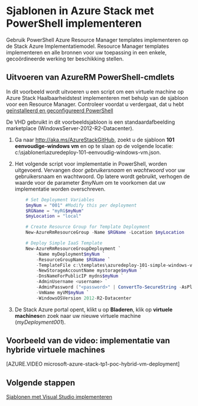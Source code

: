 <properties
    pageTitle="Sjablonen met PowerShell in Azure stapel implementeren | Microsoft Azure"
    description="Informatie over het implementeren van een virtuele machine met behulp van een sjabloon Resource Manager en PowerShell."
    services="azure-stack"
    documentationCenter=""
    authors="heathl17"
    manager="byronr"
    editor=""/>

<tags
    ms.service="azure-stack"
    ms.workload="na"
    ms.tgt_pltfrm="na"
    ms.devlang="na"
    ms.topic="article"
    ms.date="10/10/2016"
    ms.author="helaw"/>

# <a name="deploy-templates-in-azure-stack-using-powershell"></a>Sjablonen in Azure Stack met PowerShell implementeren

Gebruik PowerShell Azure Resource Manager templates implementeren op de Stack Azure Implementatiemodel.  Resource Manager templates implementeren en alle bronnen voor uw toepassing in een enkele, gecoördineerde werking ter beschikking stellen.

## <a name="run-azurerm-powershell-cmdlets"></a>Uitvoeren van AzureRM PowerShell-cmdlets

In dit voorbeeld wordt uitvoeren u een script om een virtuele machine op Azure Stack Haalbaarheidstest implementeren met behulp van de sjabloon voor een Resource Manager.  Controleer voordat u verdergaat, dat u hebt [geïnstalleerd en geconfigureerd PowerShell](azure-stack-connect-powershell.md)  

De VHD gebruikt in dit voorbeeldsjabloon is een standaardafbeelding marketplace (WindowsServer-2012-R2-Datacenter).

1.  Ga naar <http://aka.ms/AzureStackGitHub>, zoekt u de sjabloon **101 eenvoudige-windows vm** en op te slaan op de volgende locatie: c:\\sjablonen\\azuredeploy-101-eenvoudig-windows-vm.json.

2.  Het volgende script voor implementatie in PowerShell, worden uitgevoerd. Vervangen door *gebruikersnaam* en *wachtwoord* voor uw gebruikersnaam en wachtwoord. Op latere wordt gebruikt, verhogen de waarde voor de parameter *$myNum* om te voorkomen dat uw implementatie worden overschreven.

    ```PowerShell
        # Set Deployment Variables
        $myNum = "001" #Modify this per deployment
        $RGName = "myRG$myNum"
        $myLocation = "local"

        # Create Resource Group for Template Deployment
        New-AzureRmResourceGroup -Name $RGName -Location $myLocation

        # Deploy Simple IaaS Template
        New-AzureRmResourceGroupDeployment `
            -Name myDeployment$myNum `
            -ResourceGroupName $RGName `
            -TemplateFile c:\templates\azuredeploy-101-simple-windows-vm.json `
            -NewStorageAccountName mystorage$myNum `
            -DnsNameForPublicIP mydns$myNum `
            -AdminUsername <username> `
            -AdminPassword ("<password>" | ConvertTo-SecureString -AsPlainText -Force) `
            -VmName myVM$myNum `
            -WindowsOSVersion 2012-R2-Datacenter
    ```

3.  De Stack Azure portal opent, klikt u op **Bladeren**, klik op **virtuele machines**en zoek naar uw nieuwe virtuele machine (*myDeployment001*).

## <a name="video-example-hybrid-virtual-machine-deployment"></a>Voorbeeld van de video: implementatie van hybride virtuele machines

[AZURE.VIDEO microsoft-azure-stack-tp1-poc-hybrid-vm-deployment]

## <a name="next-steps"></a>Volgende stappen

[Sjablonen met Visual Studio implementeren](azure-stack-deploy-template-visual-studio.md)
